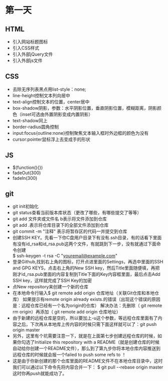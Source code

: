 # 第一天

## HTML

- 引入网站标题图标<link rel="icon" href="图标地址">
- 引入CSS样式<link type="text/css" rel="stylesheet" herf="CSS文件地址">
- 引入外部jQuery文件<script src="https://cdn.staticfile.org/jquery/1.10.2/jquery.min.js"></script>
- 引入外部js文件<script type="text/javascript" src="js文件地址"></script>

## CSS

- 去除无序列表黑点用list-style：none;
- line-height控制文本列向居中
- text-align控制文本的位置，center居中
- box-shadow阴影，参数：水平阴影位置，垂直阴影位置，模糊距离，阴影颜色（inset可选由外置阴影变成内置阴影）
- text-shadow同上
- border-radius圆角控制
- input:focus{outline:none}控制聚焦文本输入框时外边框的颜色为没有
- cursor:pointer鼠标浮上去变成手的形状

## JS

- $(function(){})
- fadeOut(300)
- fadeIn(300)

## git

- git init初始化
- git status查看当前版本库状态（更改了哪些，有哪些提交了等等）
- git add 文件夹或文件名  b表示将文件添加到仓库
- git add .表示将仓库目录下的全部文件添加到仓库
- git commit -m "注释" 表示将暂存区的代码一并提交到仓库
- 创建SSH KEY。先看一下你C盘用户目录下有没有.ssh目录，有的话看下里面有没有id_rsa和id_rsa.pub这两个文件，有就跳到下一步，没有就通过下面命令创建   
  $ ssh-keygen -t rsa -C "youremail@example.com"
- 登录Github,找到右上角的图标，打开点进里面的Settings，再选中里面的SSH and GPG KEYS，点击右上角的New SSH key，然后Title里面随便填，再把刚才id_rsa.pub里面的内容复制到Title下面的Key内容框里面，最后点击Add SSH key，这样就完成了SSH Key的加密
- 点New repository来创建一个新的仓库
- 在本地命令行输入$ git remote add origin 仓库地址（关联Git仓库和本地仓库）
  如果提示有remote origin already exists.的错误（出现这个错误的原因是：远程仓库已经有一个名为origin的仓库）
  解决办法：先删除（ git remote rm origin）再添加（ git remote add origin 仓库地址）
- 由于新建的远程仓库是空的，所以要加上-u这个参数，等远程仓库里面有了内容之后，下次再从本地库上传内容的时候只需下面这样就可以了：git push origin master
- 另外，这里有个坑需要注意一下，就是在上面第七步创建远程仓库的时候，如果你勾选了Initialize this repository with a README（就是创建仓库的时候自动给你创建一个README文件），那么到了第九步你将本地仓库内容推送到远程仓库的时候就会报一个failed to push some refs to ！
- 这是由于你新创建的那个仓库里面的README文件不在本地仓库目录中，这时我们可以通过以下命令先将内容合并一下：
  $ git pull --rebase origin master    这时你再push就能成功了。